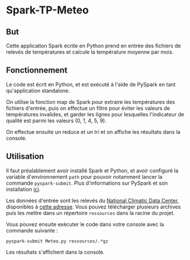 # Spark-TP-Meteo

## But

Cette application Spark écrite en Python prend en entrée des fichiers de relevés de températures et calcule la température moyenne par mois.

## Fonctionnement

Le code est écrit en Python, et est exécuté à l'aide de PySpark en tant qu'application standalone.

On utilise la fonction map de Spark pour extraire les températures des fichiers d'entrée, puis on effectue un filtre pour éviter les valeurs de températures invalides, et garder les lignes pour lesquelles l'indicateur de qualité est parmi les valeurs (0, 1, 4, 5, 9).

On effectue ensuite un reduce et un tri et on affiche les résultats dans la console.

## Utilisation

Il faut préalablement avoir installé Spark et Python, et avoir configuré la variable d'environnement `path` pour pouvoir notamment lancer la commande `pyspark-submit`. Plus d'informations sur PySpark et son installation [ici](https://spark.apache.org/docs/0.9.0/python-programming-guide.html).

Les données d'entrée sont les relevés du [National Climatic Data Center](https://en.wikipedia.org/wiki/National_Climatic_Data_Center), disponibles à [cette adresse](https://www1.ncdc.noaa.gov/pub/data/noaa/). Vous pouvez télécharger plusieurs archives puis les mettre dans un répertoire `ressources` dans la racine du projet.

Vous pouvez ensuite exécuter le code dans votre console avec la commande suivante :
```
pyspark-submit Meteo.py ressources/.*gz
```
Les résultats s'affichent dans la console.
